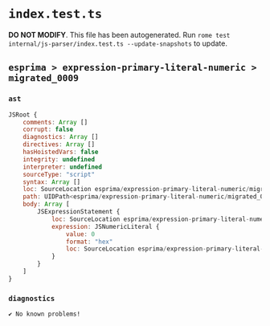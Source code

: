 # `index.test.ts`

**DO NOT MODIFY**. This file has been autogenerated. Run `rome test internal/js-parser/index.test.ts --update-snapshots` to update.

## `esprima > expression-primary-literal-numeric > migrated_0009`

### `ast`

```javascript
JSRoot {
	comments: Array []
	corrupt: false
	diagnostics: Array []
	directives: Array []
	hasHoistedVars: false
	integrity: undefined
	interpreter: undefined
	sourceType: "script"
	syntax: Array []
	loc: SourceLocation esprima/expression-primary-literal-numeric/migrated_0009/input.js 1:0-1:4
	path: UIDPath<esprima/expression-primary-literal-numeric/migrated_0009/input.js>
	body: Array [
		JSExpressionStatement {
			loc: SourceLocation esprima/expression-primary-literal-numeric/migrated_0009/input.js 1:0-1:4
			expression: JSNumericLiteral {
				value: 0
				format: "hex"
				loc: SourceLocation esprima/expression-primary-literal-numeric/migrated_0009/input.js 1:0-1:3
			}
		}
	]
}
```

### `diagnostics`

```
✔ No known problems!

```
